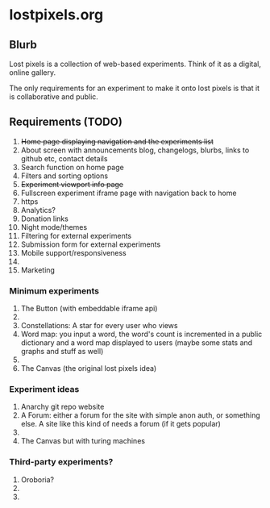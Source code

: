 # lostpixels.org

## Blurb

Lost pixels is a collection of web-based experiments. Think of it as a digital, online gallery.

The only requirements for an experiment to make it onto lost pixels is that it is collaborative and public.

## Requirements (TODO)

1. ~~Home page displaying navigation and the experiments list~~
2. About screen with announcements blog, changelogs, blurbs, links to github etc, contact details
3. Search function on home page
4. Filters and sorting options
5. ~~Experiment viewport info page~~
6. Fullscreen experiment iframe page with navigation back to home
7. https
8. Analytics?
9. Donation links
10. Night mode/themes
11. Filtering for external experiments
12. Submission form for external experiments
13. Mobile support/responsiveness
14.
15. Marketing

### Minimum experiments

1. The Button (with embeddable iframe api)
2.
3. Constellations: A star for every user who views
4. Word map: you input a word, the word's count is incremented in a public dictionary and a word map displayed to users (maybe some stats and graphs and stuff as well)
5.
6. The Canvas (the original lost pixels idea)

### Experiment ideas

1. Anarchy git repo website
2. A Forum: either a forum for the site with simple anon auth, or something else. A site like this kind of needs a forum (if it gets popular)
3.
4. The Canvas but with turing machines

### Third-party experiments?

1. Oroboria?
2.
3.
